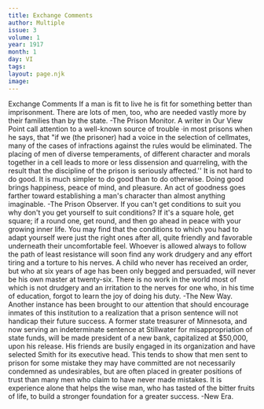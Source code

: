 ```yaml
---
title: Exchange Comments
author: Multiple
issue: 3
volume: 1
year: 1917
month: 1
day: VI
tags:
layout: page.njk
image:
---
```

Exchange Comments   If a man is fit to live he is fit for something better than imprisonment. There are lots of men, too, who are needed vastly more by their families than by the state.   -The Prison Monitor.   A writer in Our View Point call attention to a well-known source of trouble ·in most prisons when he says, that "if we (the prisoner) had a voice in the selection of cellmates, many of the cases of infractions against the rules would be eliminated. The placing of men of diverse temperaments, of different character and morals together in a cell leads to more or less dissension and quarreling, with the result that the discipline of the prison is seriously affected.''   It is not hard to do good. It is much simpler to do good than to do otherwise. Doing good brings happiness, peace of mind, and pleasure. An act of goodness goes farther toward establishing a man's character than almost anything imaginable.   -The Prison Observer.   If you can't get conditions to suit you why don't you get yourself to suit conditions? If it's a square hole, get square; if a round one, get round, and then go ahead in peace with your growing inner life. You may find that the conditions to which you had to adapt yourself were just the right ones after all, quite friendly and favorable underneath their uncomfortable feel.   Whoever is allowed always to follow the path of least resistance will soon find any work drudgery and any effort tiring and a torture to his nerves. A child who never has received an order, but who at six years of age has been only begged and persuaded, will never be his own master at twenty-six. There is no work in the world most of which is not drudgery and an irritation to the nerves for one who, in his time of education, forgot to learn the joy of doing his duty.   -The New Way.   Another instance has been brought to our attention that should encourage inmates of this institution to a realization that a prison sentence will not handicap their future success.   A former state treasurer of Minnesota, and now serving an indeterminate sentence at Stillwater for misappropriation of state funds, will be made president of a new bank, capitalized at $50,000, upon his release. His friends are busily engaged in its organization and have selected Smith for its executive head.   This tends to show that men sent to prison   for some mistake they may have committed   are not necessarily condemned as undesirables, but are often placed in greater positions of trust than many men who claim to have never made mistakes.   It is experience alone that helps the wise man, who has tasted of the bitter fruits of life, to build a stronger foundation for a greater success. -New Era.      
